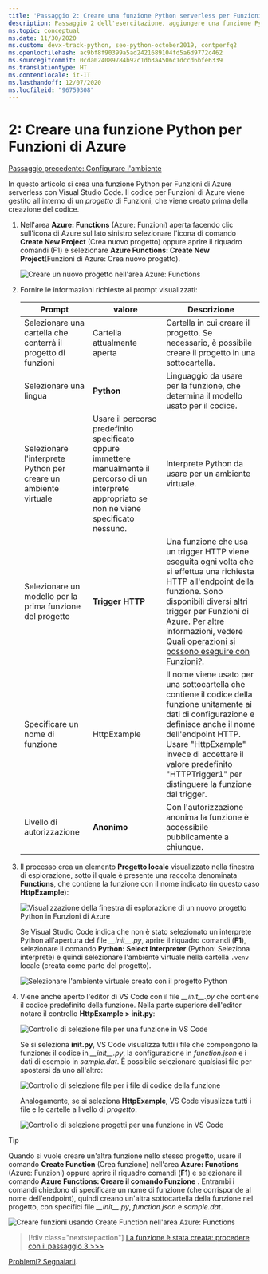 ```yaml
---
title: 'Passaggio 2: Creare una funzione Python serverless per Funzioni di Azure con VS Code'
description: Passaggio 2 dell'esercitazione, aggiungere una funzione Python serverless usando l'estensione Funzioni di Azure per VS Code.
ms.topic: conceptual
ms.date: 11/30/2020
ms.custom: devx-track-python, seo-python-october2019, contperfq2
ms.openlocfilehash: ac9bf8f90399a5ad2421689104fd5a6d9772c462
ms.sourcegitcommit: 0cda024089784b92c1db3a4506c1dccd6bfe6339
ms.translationtype: HT
ms.contentlocale: it-IT
ms.lasthandoff: 12/07/2020
ms.locfileid: "96759308"
---
```

# <a name="2-create-a-python-function-for-azure-functions"></a>2: Creare una funzione Python per Funzioni di Azure

[Passaggio precedente: Configurare l'ambiente](tutorial-vs-code-serverless-python-01.md)

In questo articolo si crea una funzione Python per Funzioni di Azure serverless con Visual Studio Code. Il codice per Funzioni di Azure viene gestito all'interno di un _progetto_ di Funzioni, che viene creato prima della creazione del codice.

1. Nell'area **Azure: Functions** (Azure: Funzioni) aperta facendo clic sull'icona di Azure sul lato sinistro selezionare l'icona di comando **Create New Project** (Crea nuovo progetto) oppure aprire il riquadro comandi (F1) e selezionare **Azure Functions: Create New Project**(Funzioni di Azure: Crea nuovo progetto).

    ![Creare un nuovo progetto nell'area Azure: Functions](media/tutorial-vs-code-serverless-python/create-a-new-project-in-azure-functions-explorer.png)

1. Fornire le informazioni richieste ai prompt visualizzati:

    | Prompt | valore | Descrizione |
    | --- | --- | --- |
    | Selezionare una cartella che conterrà il progetto di funzioni | Cartella attualmente aperta | Cartella in cui creare il progetto. Se necessario, è possibile creare il progetto in una sottocartella. |
    | Selezionare una lingua | **Python** | Linguaggio da usare per la funzione, che determina il modello usato per il codice. |
    | Selezionare l'interprete Python per creare un ambiente virtuale | Usare il percorso predefinito specificato oppure immettere manualmente il percorso di un interprete appropriato se non ne viene specificato nessuno. | Interprete Python da usare per un ambiente virtuale. |
    | Selezionare un modello per la prima funzione del progetto | **Trigger HTTP** | Una funzione che usa un trigger HTTP viene eseguita ogni volta che si effettua una richiesta HTTP all'endpoint della funzione. Sono disponibili diversi altri trigger per Funzioni di Azure. Per altre informazioni, vedere [Quali operazioni si possono eseguire con Funzioni?](/azure/azure-functions/functions-overview#what-can-i-do-with-functions). |
    | Specificare un nome di funzione | HttpExample | Il nome viene usato per una sottocartella che contiene il codice della funzione unitamente ai dati di configurazione e definisce anche il nome dell'endpoint HTTP. Usare "HttpExample" invece di accettare il valore predefinito "HTTPTrigger1" per distinguere la funzione dal trigger. |
    | Livello di autorizzazione | **Anonimo** | Con l'autorizzazione anonima la funzione è accessibile pubblicamente a chiunque. |

1. Il processo crea un elemento **Progetto locale** visualizzato nella finestra di esplorazione, sotto il quale è presente una raccolta denominata **Functions**, che contiene la funzione con il nome indicato (in questo caso **HttpExample**):

    ![Visualizzazione della finestra di esplorazione di un nuovo progetto Python in Funzioni di Azure](media/tutorial-vs-code-serverless-python/explorer-view-new-python-project-in-azure-functions.png)

    Se Visual Studio Code indica che non è stato selezionato un interprete Python all'apertura del file *\_\_init\_\_.py*, aprire il riquadro comandi (**F1**), selezionare il comando **Python: Select Interpreter** (Python: Seleziona interprete) e quindi selezionare l'ambiente virtuale nella cartella `.venv` locale (creata come parte del progetto).

    ![Selezionare l'ambiente virtuale creato con il progetto Python](media/tutorial-vs-code-serverless-python/select-virtual-environment-created-with-the-python-project.png)

1. Viene anche aperto l'editor di VS Code con il file *\_\_init\_\_.py* che contiene il codice predefinito della funzione. Nella parte superiore dell'editor notare il controllo **HttpExample > __init.py__**:

    ![Controllo di selezione file per una funzione in VS Code](media/tutorial-vs-code-serverless-python/file-selector-in-azure-functions-editor-01.png)

    Se si seleziona **__init.py__**, VS Code visualizza tutti i file che compongono la funzione: il codice in *\_\_init\_\_.py*, la configurazione in *function.json* e i dati di esempio in *sample.dat*. È possibile selezionare qualsiasi file per spostarsi da uno all'altro:

    ![Controllo di selezione file per i file di codice della funzione](media/tutorial-vs-code-serverless-python/file-selector-in-azure-functions-editor-02.png)

    Analogamente, se si seleziona **HttpExample**, VS Code visualizza tutti i file e le cartelle a livello di *progetto*:

    ![Controllo di selezione progetti per una funzione in VS Code](media/tutorial-vs-code-serverless-python/file-selector-in-azure-functions-editor-03.png)

> [!TIP]
> Quando si vuole creare un'altra funzione nello stesso progetto, usare il comando **Create Function** (Crea funzione) nell'area **Azure: Functions** (Azure: Funzioni) oppure aprire il riquadro comandi (**F1**) e selezionare il comando **Azure Functions: Creare il comando Funzione** . Entrambi i comandi chiedono di specificare un nome di funzione (che corrisponde al nome dell'endpoint), quindi creano un'altra sottocartella della funzione nel progetto, con specifici file *\_\_init\_\_.py*, *function.json* e *sample.dat*.
>
> ![Creare funzioni usando Create Function nell'area Azure: Functions](media/tutorial-vs-code-serverless-python/create-new-functions-in-azure-functions-explorer.png)

> [!div class="nextstepaction"]
> [La funzione è stata creata: procedere con il passaggio 3 >>>](tutorial-vs-code-serverless-python-03.md)

[Problemi? Segnalarli](https://aka.ms/python-functions-qs-ms-survey).
